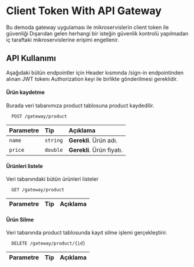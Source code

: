# Client Token With API Gateway

Bu demoda gateway uygulaması ile mikroservislerin client token ile güvenliği 
Dışarıdan gelen herhangi bir isteğin güvenlik kontrolü yapılmadan iç taraftaki mikroservislerine erişimi engellenir.

## API Kullanımı

Aşağıdaki bütün endpointler için Header kısmında /sign-in endpointinden alınan JWT tokenı Authorization keyi ile birlikte gönderilmesi gereklidir.

#### Ürün kaydetme

Burada veri tabanımıza product tablosuna product kaydedilir.


```http
  POST /gateway/product
```

| Parametre | Tip     | Açıklama                |
| :-------- | :------- | :------------------------- |
| `name` | `string` | **Gerekli**. Ürün adı. |
| `price` | `double` | **Gerekli**. Ürün fiyatı. |

#### Ürünleri listele
Veri tabanındaki bütün ürünleri listeler

```http
  GET /gateway/product
```

| Parametre | Tip     | Açıklama                       |
| :-------- | :------- | :-------------------------------- |

#### Ürün Silme

Veri tabanında product tablosunda kayıt silme işlemi gerçekleştirir.


```http
  DELETE /gateway/product/{id}
```

| Parametre | Tip     | Açıklama                |
| :-------- | :------- | :-------------------------------- |

